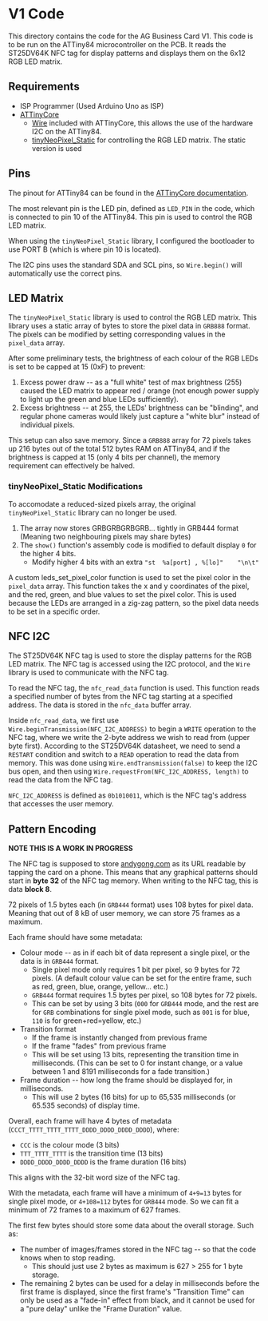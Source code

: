 # V1 Code

This directory contains the code for the AG Business Card V1. This code is to be run on the ATTiny84 microcontroller on the PCB. It reads the ST25DV64K NFC tag for display patterns and displays them on the 6x12 RGB LED matrix.

## Requirements
- ISP Programmer (Used Arduino Uno as ISP)
- [ATTinyCore](https://github.com/SpenceKonde/ATTinyCore)
  - [Wire](https://github.com/SpenceKonde/ATTinyCore/tree/v2.0.0-devThis-is-the-head-submit-PRs-against-this/avr/libraries/Wire) included with ATTinyCore, this allows the use of the hardware I2C on the ATTiny84.
  - [tinyNeoPixel_Static](https://github.com/SpenceKonde/ATTinyCore/tree/v2.0.0-devThis-is-the-head-submit-PRs-against-this/avr/libraries/tinyNeoPixel_Static) for controlling the RGB LED matrix. The static version is used

## Pins
The pinout for ATTiny84 can be found in the [ATTinyCore documentation](https://github.com/SpenceKonde/ATTinyCore/blob/v2.0.0-devThis-is-the-head-submit-PRs-against-this/avr/extras/ATtiny_x4.md). 

The most relevant pin is the LED pin, defined as `LED_PIN` in the code, which is connected to pin 10 of the ATTiny84. This pin is used to control the RGB LED matrix. 

When using the `tinyNeoPixel_Static` library, I configured the bootloader to use PORT B (which is where pin 10 is located). 

The I2C pins uses the standard SDA and SCL pins, so `Wire.begin()` will automatically use the correct pins.

## LED Matrix
The `tinyNeoPixel_Static` library is used to control the RGB LED matrix. This library uses a static array of bytes to store the pixel data in `GRB888` format. The pixels can be modified by setting corresponding values in the `pixel_data` array.

After some preliminary tests, the brightness of each colour of the RGB LEDs is set to be capped at 15 (0xF) to prevent:
1. Excess power draw -- as a "full white" test of max brightness (255) caused the LED matrix to appear red / orange (not enough power supply to light up the green and blue LEDs sufficiently).
2. Excess brightness -- at 255, the LEDs' brightness can be "blinding", and regular phone cameras would likely just capture a "white blur" instead of individual pixels. 

This setup can also save memory. Since a `GRB888` array for 72 pixels takes up 216 bytes out of the total 512 bytes RAM on ATTiny84, and if the brightness is capped at 15 (only 4 bits per channel), the memory requirement can effectively be halved. 

### tinyNeoPixel_Static Modifications
To accomodate a reduced-sized pixels array, the original `tinyNeoPixel_Static` library can no longer be used. 
1. The array now stores GRBGRBGRBGRB... tightly in GRB444 format (Meaning two neighbouring pixels may share bytes)
2. The `show()` function's assembly code is modified to default display `0` for the higher 4 bits. 
   - Modify higher 4 bits with an extra `"st  %a[port] , %[lo]"    "\n\t"`

A custom leds_set_pixel_color function is used to set the pixel color in the `pixel_data` array. This function takes the x and y coordinates of the pixel, and the red, green, and blue values to set the pixel color. This is used because the LEDs are arranged in a zig-zag pattern, so the pixel data needs to be set in a specific order.

## NFC I2C
The ST25DV64K NFC tag is used to store the display patterns for the RGB LED matrix. The NFC tag is accessed using the I2C protocol, and the `Wire` library is used to communicate with the NFC tag.

To read the NFC tag, the `nfc_read_data` function is used. This function reads a specified number of bytes from the NFC tag starting at a specified address. The data is stored in the `nfc_data` buffer array.

Inside `nfc_read_data`, we first use `Wire.beginTransmission(NFC_I2C_ADDRESS)` to begin a `WRITE` operation to the NFC tag, where we write the 2-byte address we wish to read from (upper byte first). According to the ST25DV64K datasheet, we need to send a `RESTART` condition and switch to a `READ` operation to read the data from memory. This was done using `Wire.endTransmission(false)` to keep the I2C bus open, and then using `Wire.requestFrom(NFC_I2C_ADDRESS, length)` to read the data from the NFC tag.

`NFC_I2C_ADDRESS` is defined as `0b1010011`, which is the NFC tag's address that accesses the user memory. 

## Pattern Encoding
**NOTE THIS IS A WORK IN PROGRESS**

The NFC tag is supposed to store [andygong.com](https://andygong.com) as its URL readable by tapping the card on a phone. This means that any graphical patterns should start in **byte 32** of the NFC tag memory. When writing to the NFC tag, this is data **block 8**. 

72 pixels of 1.5 bytes each (in `GRB444` format) uses 108 bytes for pixel data. Meaning that out of 8 kB of user memory, we can store 75 frames as a maximum. 

Each frame should have some metadata:
- Colour mode -- as in if each bit of data represent a single pixel, or the data is in `GRB444` format.
  - Single pixel mode only requires 1 bit per pixel, so 9 bytes for 72 pixels. (A default colour value can be set for the entire frame, such as red, green, blue, orange, yellow... etc.)
  - `GRB444` format requires 1.5 bytes per pixel, so 108 bytes for 72 pixels.
  - This can be set by using 3 bits (`000` for `GRB444` mode, and the rest are for `GRB` combinations for single pixel mode, such as `001` is for blue, `110` is for green+red=yellow, etc.)
- Transition format
  - If the frame is instantly changed from previous frame
  - If the frame "fades" from previous frame
  - This will be set using 13 bits, representing the transition time in milliseconds. (This can be set to 0 for instant change, or a value between 1 and 8191 milliseconds for a fade transition.)
- Frame duration -- how long the frame should be displayed for, in milliseconds.
  - This will use 2 bytes (16 bits) for up to 65,535 milliseconds (or 65.535 seconds) of display time.

Overall, each frame will have 4 bytes of metadata (`CCCT_TTTT_TTTT_TTTT_DDDD_DDDD_DDDD_DDDD`), where:
- `CCC` is the colour mode (3 bits)
- `TTT_TTTT_TTTT` is the transition time (13 bits)
- `DDDD_DDDD_DDDD_DDDD` is the frame duration (16 bits)

This aligns with the 32-bit word size of the NFC tag.

With the metadata, each frame will have a minimum of `4+9=13` bytes for single pixel mode, or `4+108=112` bytes for `GRB444` mode. So we can fit a minimum of 72 frames to a maximum of 627 frames. 

The first few bytes should store some data about the overall storage. Such as:
- The number of images/frames stored in the NFC tag -- so that the code knows when to stop reading. 
  - This should just use 2 bytes as maximum is 627 > 255 for 1 byte storage. 
- The remaining 2 bytes can be used for a delay in milliseconds before the first frame is displayed, since the first frame's "Transition Time" can only be used as a "fade-in" effect from black, and it cannot be used for a "pure delay" unlike the "Frame Duration" value.